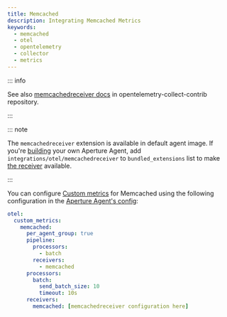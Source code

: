 ```yaml
---
title: Memcached
description: Integrating Memcached Metrics
keywords:
  - memcached
  - otel
  - opentelemetry
  - collector
  - metrics
---
```


::: info

See also [memcachedreceiver docs][receiver] in opentelemetry-collect-contrib
repository.

:::

::: note

The `memcachedreceiver` extension is available in default agent image. If you're
[building][build] your own Aperture Agent, add
`integrations/otel/memcachedreceiver` to `bundled_extensions` list to make [the
receiver][receiver] available.

:::

You can configure [Custom metrics][custom-metrics] for Memcached using the
following configuration in the [Aperture Agent's config][agent-config]:

```yaml
otel:
  custom_metrics:
    memcached:
      per_agent_group: true
      pipeline:
        processors:
          - batch
        receivers:
          - memcached
      processors:
        batch:
          send_batch_size: 10
          timeout: 10s
      receivers:
        memcached: [memcachedreceiver configuration here]
```

[build]: /reference/aperturectl/build/agent/agent.md
[receiver]:
  https://github.com/open-telemetry/opentelemetry-collector-contrib/tree/main/receiver/memcachedreceiver
[custom-metrics]: /reference/configuration/agent.md#custom-metrics-config
[agent-config]: /reference/configuration/agent.md#agent-o-t-e-l-config
